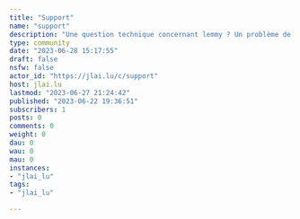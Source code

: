 ```yaml
---
title: "Support" 
name: "support"
description: "Une question technique concernant lemmy ? Un problème de compréhension du fonctionnement ? C'est l'endroit pour vous !"
type: community
date: "2023-06-28 15:17:55"
draft: false
nsfw: false
actor_id: "https://jlai.lu/c/support"
host: jlai.lu
lastmod: "2023-06-27 21:24:42"
published: "2023-06-22 19:36:51"
subscribers: 1
posts: 0
comments: 0
weight: 0
dau: 0
wau: 0
mau: 0
instances:
- "jlai_lu"
tags: 
- "jlai_lu"

---
```

